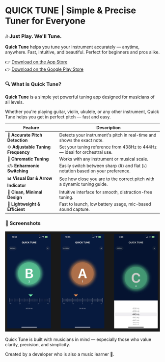 # QUICK TUNE | Simple & Precise Tuner for Everyone 

### 🎶 Just Play. We'll Tune.

**Quick Tune** helps you tune your instrument accurately — anytime, anywhere. Fast, intuitive, and beautiful. Perfect for beginners and pros alike.

👉 [Download on the App Store](https://apps.apple.com/app/6746946612)  
👉 [Download on the Google Play Store](https://play.google.com/store/apps/details?id=com.quick.quick_tune)

### 🔍 What is Quick Tune?

**Quick Tune** is a simple yet powerful tuning app designed for musicians of all levels.

Whether you're playing guitar, violin, ukulele, or any other instrument, Quick Tune helps you get in perfect pitch — fast and easy.

| Feature | Description |
| --- | --- |
| 🎯 **Accurate Pitch Detection** | Detects your instrument's pitch in real-time and shows the exact note. |
| ⚙️ **Adjustable Tuning Frequency**  | Set your tuning reference from 438Hz to 444Hz — ideal for orchestral use. |
| 🎼 **Chromatic Tuning** | Works with any instrument or musical scale. |
| ♯/♭ **Enharmonic Switching** | Easily switch between sharp (#) and flat (♭) notation based on your preference. |
| 📊 **Visual Bar & Arrow Indicator** | See how close you are to the correct pitch with a dynamic tuning guide. |
| 🎨 **Clean, Minimal Design** | Intuitive interface for smooth, distraction-free tuning. |
| 📱 **Lightweight & Efficient** | Fast to launch, low battery usage, mic-based sound capture. |

### 🌈 Screenshots
  
![4](img/4.png)

Quick Tune is built with musicians in mind — especially those who value clarity, precision, and simplicity.

Created by a developer who is also a music learner 🎸.
